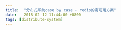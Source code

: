 ```yaml
---
title:  "分布式系统case by case - redis的高可用方案"
date:   2018-02-12 11:44:00 +0800
tags: [distribute-system]
---
```

